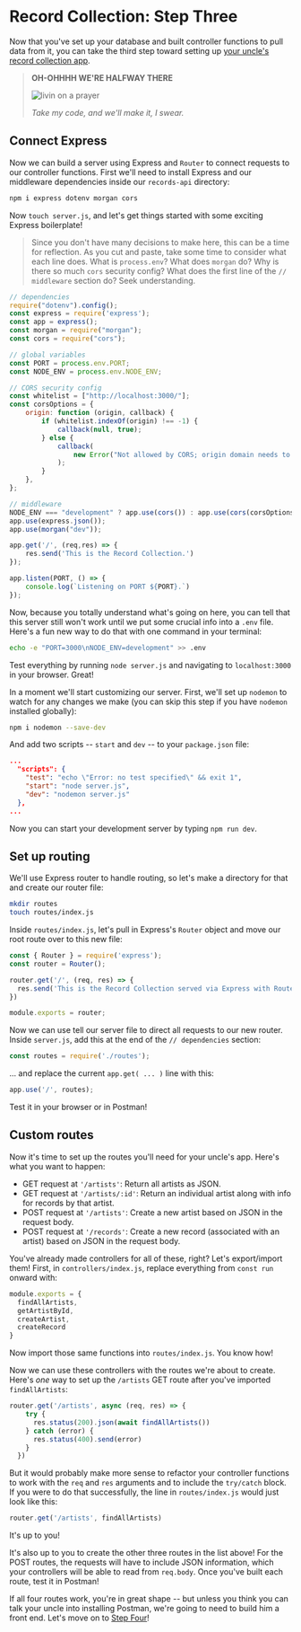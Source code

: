 # Record Collection: Step Three

Now that you've set up your database and built controller functions to pull data from it, you can take the third step toward setting up [your uncle's record collection app](README.md).

> **OH-OHHHH WE'RE HALFWAY THERE**
>
> ![livin on a prayer](https://media1.giphy.com/media/5fE0uLFQrPCFy/giphy.gif?cid=ecf05e479plhauu65xx6h5rj3eergx5imd7fqbmwlnqk0jbs&rid=giphy.gif)
>
>*Take my code, and we'll make it, I swear.*

## Connect Express

Now we can build a server using Express and `Router` to connect requests to our controller functions. First we'll need to install Express and our middleware dependencies inside our `records-api` directory:

```bash
npm i express dotenv morgan cors
```

Now `touch server.js`, and let's get things started with some exciting Express boilerplate! 

>Since you don't have many decisions to make here, this can be a time for reflection. As you cut and paste, take some time to consider what each line does. What is `process.env`? What does `morgan` do? Why is there so much `cors` security config? What does the first line of the `// middleware` section do? Seek understanding.

```javascript
// dependencies
require("dotenv").config();
const express = require('express');
const app = express();
const morgan = require("morgan");
const cors = require("cors");

// global variables
const PORT = process.env.PORT;
const NODE_ENV = process.env.NODE_ENV;

// CORS security config
const whitelist = ["http://localhost:3000/"];
const corsOptions = {
    origin: function (origin, callback) {
        if (whitelist.indexOf(origin) !== -1) {
            callback(null, true);
        } else {
            callback(
                new Error("Not allowed by CORS; origin domain needs to be added to whitelist.")
            );
        }
    },
};

// middleware
NODE_ENV === "development" ? app.use(cors()) : app.use(cors(corsOptions));
app.use(express.json());
app.use(morgan("dev"));

app.get('/', (req,res) => {
    res.send('This is the Record Collection.')
});

app.listen(PORT, () => {
    console.log(`Listening on PORT ${PORT}.`)
});
```

Now, because you totally understand what's going on here, you can tell that this server still won't work until we put some crucial info into a `.env` file. Here's a fun new way to do that with one command in your terminal:

```bash
echo -e "PORT=3000\nNODE_ENV=development" >> .env
```

Test everything by running `node server.js` and navigating to `localhost:3000` in your browser. Great!

In a moment we'll start customizing our server. First, we'll set up `nodemon` to watch for any changes we make (you can skip this step if you have `nodemon` installed globally):

```bash
npm i nodemon --save-dev
```

And add two scripts -- `start` and `dev` -- to your `package.json` file:

```json
...
  "scripts": {
    "test": "echo \"Error: no test specified\" && exit 1",
    "start": "node server.js",
    "dev": "nodemon server.js"
  },
...
```

Now you can start your development server by typing `npm run dev`.

## Set up routing
We'll use Express router to handle routing, so let's make a directory for that and create our router file:

```bash
mkdir routes
touch routes/index.js
```

Inside `routes/index.js`, let's pull in Express's `Router` object and move our root route over to this new file:

```javascript
const { Router } = require('express');
const router = Router();

router.get('/', (req, res) => {
  res.send('This is the Record Collection served via Express with Router.')
})

module.exports = router;
```

Now we can use tell our server file to direct all requests to our new router. Inside `server.js`, add this at the end of the `// dependencies` section:

```javascript
const routes = require('./routes');
```

... and replace the current `app.get( ... )` line with this:

```javascript
app.use('/', routes);
```

Test it in your browser or in Postman!

## Custom routes

Now it's time to set up the routes you'll need for your uncle's app. Here's what you want to happen:

* GET request at `'/artists'`: Return all artists as JSON.
* GET request at `'/artists/:id'`: Return an individual artist along with info for records by that artist.
* POST request at `'/artists'`: Create a new artist based on JSON in the request body.
* POST request at `'/records'`: Create a new record (associated with an artist) based on JSON in the request body.

You've already made controllers for all of these, right? Let's export/import them! First, in `controllers/index.js`, replace everything from `const run` onward with:

```javascript
module.exports = {
  findAllArtists,
  getArtistById,
  createArtist,
  createRecord
}
```

Now import those same functions into `routes/index.js`. You know how!

Now we can use these controllers with the routes we're about to create. Here's *one* way to set up the `/artists` GET route after you've imported `findAllArtists`:

```javascript
router.get('/artists', async (req, res) => {
    try {
      res.status(200).json(await findAllArtists())
    } catch (error) {
      res.status(400).send(error)
    }
  })
```

But it would probably make more sense to refactor your controller functions to work with the `req` and `res` arguments and to include the `try/catch` block. If you were to do that successfully, the line in `routes/index.js` would just look like this:

```javascript
router.get('/artists', findAllArtists)
```

It's up to you!

It's also up to you to create the other three routes in the list above! For the POST routes, the requests will have to include JSON information, which your controllers will be able to read from `req.body`. Once you've built each route, test it in Postman!

If all four routes work, you're in great shape -- but unless you think you can talk your uncle into installing Postman, we're going to need to build him a front end. Let's move on to [Step Four](StepFour.md)!